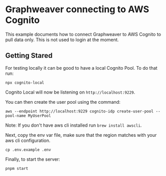 # Graphweaver connecting to AWS Cognito

This example documents how to connect Graphweaver to AWS Cognito to pull data only. This is not used to login at the moment.

## Getting Stared

For testing locally it can be good to have a local Cognito Pool. To do that run:

`npx cognito-local`

Cognito Local will now be listening on `http://localhost:9229`.

You can then create the user pool using the command:

`aws --endpoint http://localhost:9229 cognito-idp create-user-pool --pool-name MyUserPool`

Note: If you don't have aws cli installed run `brew install awscli`.

Next, copy the env var file, make sure that the region matches with your aws cli configuration.

`cp .env.example .env`

Finally, to start the server:

`pnpm start`
